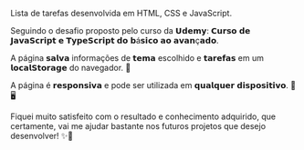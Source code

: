 
Lista de tarefas desenvolvida em HTML, CSS e JavaScript.

Seguindo o desafio proposto pelo curso da 𝗨𝗱𝗲𝗺𝘆: 𝗖𝘂𝗿𝘀𝗼 𝗱𝗲 𝗝𝗮𝘃𝗮𝗦𝗰𝗿𝗶𝗽𝘁 𝗲 𝗧𝘆𝗽𝗲𝗦𝗰𝗿𝗶𝗽𝘁 𝗱𝗼 𝗯á𝘀𝗶𝗰𝗼 𝗮𝗼 𝗮𝘃𝗮𝗻ç𝗮𝗱𝗼.

A página 𝘀𝗮𝗹𝘃𝗮 informações de 𝘁𝗲𝗺𝗮 escolhido e 𝘁𝗮𝗿𝗲𝗳𝗮𝘀 em um 𝗹𝗼𝗰𝗮𝗹𝗦𝘁𝗼𝗿𝗮𝗴𝗲 do navegador. 💾

A página é 𝗿𝗲𝘀𝗽𝗼𝗻𝘀𝗶𝘃𝗮 e pode ser utilizada em 𝗾𝘂𝗮𝗹𝗾𝘂𝗲𝗿 𝗱𝗶𝘀𝗽𝗼𝘀𝗶𝘁𝗶𝘃𝗼. 📱🖥️

Fiquei muito satisfeito com o resultado e conhecimento adquirido, que certamente, vai me ajudar bastante nos futuros projetos que desejo desenvolver! ✨🚀
